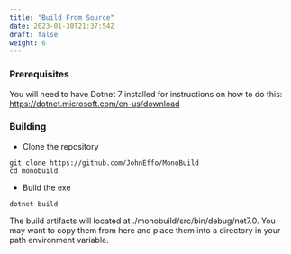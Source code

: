 ```yaml
---
title: "Build From Source"
date: 2023-01-30T21:37:54Z
draft: false
weight: 6
---
```

### Prerequisites
You will need to have Dotnet 7 installed for instructions on how to do this: https://dotnet.microsoft.com/en-us/download


### Building 

* Clone the repository
```shell
git clone https://github.com/JohnEffo/MonoBuild
cd monobuild
```

* Build the exe
```shell
dotnet build
```

The build artifacts will located at ./monobuild/src/bin/debug/net7.0. You may want to copy them from here and place them into a directory in your path environment variable.
